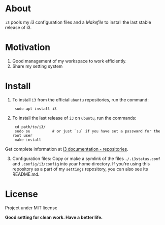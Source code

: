 # About
`i3` pools my *i3* configuration files and a *Makefile* to install
the last stable release of i3.

# Motivation 

1. Good management of my workspace to work efficiently.
2. Share my setting system

# Install

1. To install `i3` from the official `ubuntu` repositories, run the
   command:
   
		sudo apt install i3

2. To install the last release of `i3` on `ubuntu`, run the commands:

		cd path/to/i3/
		sudo su          # or just `su` if you have set a password for the root user
		make install

Get complete information at [i3 documentation - repositories](https://i3wm.org/docs/repositories.html).

3. Configuration files: Copy or make a symlink of the files `./.i3status.conf` 
and `.config/i3/config` into your home directory. If you're using this
repository as a part of my `settings` repository, you can also see its README.md.

# License

Project under MIT license

**Good setting for clean work. Have a better life.**
